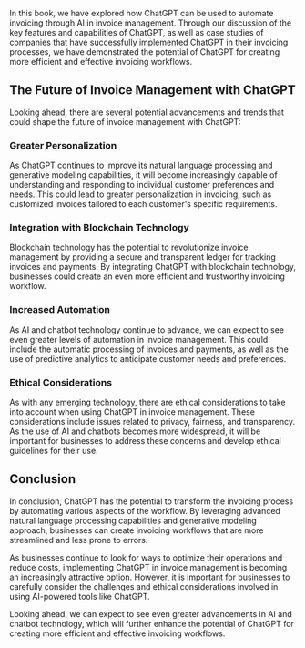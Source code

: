 
In this book, we have explored how ChatGPT can be used to automate invoicing through AI in invoice management. Through our discussion of the key features and capabilities of ChatGPT, as well as case studies of companies that have successfully implemented ChatGPT in their invoicing processes, we have demonstrated the potential of ChatGPT for creating more efficient and effective invoicing workflows.

The Future of Invoice Management with ChatGPT
---------------------------------------------

Looking ahead, there are several potential advancements and trends that could shape the future of invoice management with ChatGPT:

### Greater Personalization

As ChatGPT continues to improve its natural language processing and generative modeling capabilities, it will become increasingly capable of understanding and responding to individual customer preferences and needs. This could lead to greater personalization in invoicing, such as customized invoices tailored to each customer's specific requirements.

### Integration with Blockchain Technology

Blockchain technology has the potential to revolutionize invoice management by providing a secure and transparent ledger for tracking invoices and payments. By integrating ChatGPT with blockchain technology, businesses could create an even more efficient and trustworthy invoicing workflow.

### Increased Automation

As AI and chatbot technology continue to advance, we can expect to see even greater levels of automation in invoice management. This could include the automatic processing of invoices and payments, as well as the use of predictive analytics to anticipate customer needs and preferences.

### Ethical Considerations

As with any emerging technology, there are ethical considerations to take into account when using ChatGPT in invoice management. These considerations include issues related to privacy, fairness, and transparency. As the use of AI and chatbots becomes more widespread, it will be important for businesses to address these concerns and develop ethical guidelines for their use.

Conclusion
----------

In conclusion, ChatGPT has the potential to transform the invoicing process by automating various aspects of the workflow. By leveraging advanced natural language processing capabilities and generative modeling approach, businesses can create invoicing workflows that are more streamlined and less prone to errors.

As businesses continue to look for ways to optimize their operations and reduce costs, implementing ChatGPT in invoice management is becoming an increasingly attractive option. However, it is important for businesses to carefully consider the challenges and ethical considerations involved in using AI-powered tools like ChatGPT.

Looking ahead, we can expect to see even greater advancements in AI and chatbot technology, which will further enhance the potential of ChatGPT for creating more efficient and effective invoicing workflows.
